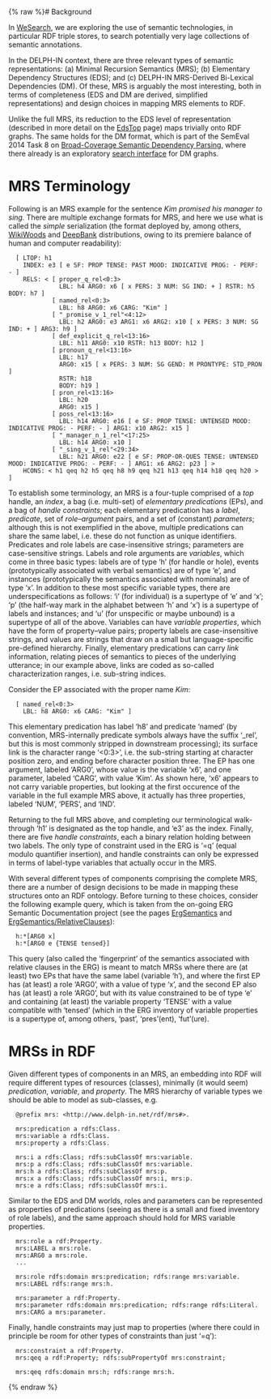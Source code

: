 {% raw %}# Background

In [WeSearch](https://blog.inductorsoftware.com/docsproto/garage/WeSearch), we are exploring the use of semantic
technologies, in particular RDF triple stores, to search potentially
very lage collections of semantic annotations.

In the DELPH-IN context, there are three relevant types of semantic
representations: (a) Minimal Recursion Semantics (MRS); (b) Elementary
Dependency Structures (EDS); and (c) DELPH-IN MRS-Derived Bi-Lexical
Dependencies (DM). Of these, MRS is arguably the most interesting, both
in terms of completeness (EDS and DM are derived, simplified
representations) and design choices in mapping MRS elements to RDF.

Unlike the full MRS, its reduction to the EDS level of representation
(described in more detail on the [EdsTop](https://blog.inductorsoftware.com/docsproto/tools/EdsTop) page) maps trivially
onto RDF graphs. The same holds for the DM format, which is part of the
SemEval 2014 Task 8 on [Broad-Coverage Semantic Dependency
Parsing](http://alt.qcri.org/semeval2014/task8/), where there already is
an exploratory [search interface](http://wesearch.delph-in.net/sdp/) for
DM graphs.

# MRS Terminology

Following is an MRS example for the sentence *Kim promised his manager
to sing.* There are multiple exchange formats for MRS, and here we use
what is called the *simple* serialization (the format deployed by, among
others, [WikiWoods](https://blog.inductorsoftware.com/docsproto/garage/WikiWoods) and [DeepBank](https://blog.inductorsoftware.com/docsproto/garage/DeepBank) distributions,
owing to its premiere balance of human and computer readability):

      [ LTOP: h1
        INDEX: e3 [ e SF: PROP TENSE: PAST MOOD: INDICATIVE PROG: - PERF: - ]
        RELS: < [ proper_q_rel<0:3>
                  LBL: h4 ARG0: x6 [ x PERS: 3 NUM: SG IND: + ] RSTR: h5 BODY: h7 ]
                [ named_rel<0:3>
                  LBL: h8 ARG0: x6 CARG: "Kim" ]
                [ "_promise_v_1_rel"<4:12>
                  LBL: h2 ARG0: e3 ARG1: x6 ARG2: x10 [ x PERS: 3 NUM: SG IND: + ] ARG3: h9 ]
                [ def_explicit_q_rel<13:16>
                  LBL: h11 ARG0: x10 RSTR: h13 BODY: h12 ]
                [ pronoun_q_rel<13:16>
                  LBL: h17
                  ARG0: x15 [ x PERS: 3 NUM: SG GEND: M PRONTYPE: STD_PRON ]
                  RSTR: h18
                  BODY: h19 ]
                [ pron_rel<13:16>
                  LBL: h20
                  ARG0: x15 ]
                [ poss_rel<13:16>
                  LBL: h14 ARG0: e16 [ e SF: PROP TENSE: UNTENSED MOOD: INDICATIVE PROG: - PERF: - ] ARG1: x10 ARG2: x15 ]
                [ "_manager_n_1_rel"<17:25>
                  LBL: h14 ARG0: x10 ]
                [ "_sing_v_1_rel"<29:34>
                  LBL: h21 ARG0: e22 [ e SF: PROP-OR-QUES TENSE: UNTENSED MOOD: INDICATIVE PROG: - PERF: - ] ARG1: x6 ARG2: p23 ] >
        HCONS: < h1 qeq h2 h5 qeq h8 h9 qeq h21 h13 qeq h14 h18 qeq h20 > ]

To establish some terminology, an MRS is a four-tuple comprised of a
*top* handle, an *index*, a bag (i.e. multi-set) of *elementary
predications* (EPs), and a bag of *handle constraints*; each elementary
predication has a *label*, *predicate*, set of *role–argument* pairs,
and a set of (constant) *parameters*; although this is not exemplified
in the above, multiple predications can share the same label, i.e. these
do not function as unique identifiers. Predicates and role labels are
case-insensitive strings; parameters are case-sensitive strings. Labels
and role arguments are *variables*, which come in three basic types:
labels are of type ‘h’ (for handle or hole), events (prototypically
associated with verbal semantics) are of type ‘e’, and instances
(prototypically the semantics associated with nominals) are of type ‘x’.
In addition to these most specific variable types, there are
underspecifications as follows: ‘i’ (for individual) is a supertype of
‘e’ and ‘x’; ‘p’ (the half-way mark in the alphabet between ‘h’ and ‘x’)
is a supertype of labels and instances; and ‘u’ (for unspecific or maybe
unbound) is a supertype of all of the above. Variables can have
*variable properties*, which have the form of property–value pairs;
property labels are case-insensitive strings, and values are strings
that draw on a small but language-specific pre-defined hierarchy.
Finally, elementary predications can carry *link* information, relating
pieces of semantics to pieces of the underlying utterance; in our
example above, links are coded as so-called characterization ranges,
i.e. sub-string indices.

Consider the EP associated with the proper name *Kim*:

      [ named_rel<0:3>
        LBL: h8 ARG0: x6 CARG: "Kim" ]

This elementary predication has label ‘h8’ and predicate ‘named’ (by
convention, MRS-internally predicate symbols always have the suffix
‘\_rel’, but this is most commonly stripped in downstream processing);
its surface link is the character range ‘&lt;0:3&gt;’, i.e. the
sub-string starting at character position zero, and ending before
character position three. The EP has one argument, labeled ‘ARG0’, whose
value is the variable ‘x6’, and one parameter, labeled ‘CARG’, with
value ‘Kim’. As shown here, ‘x6’ appears to not carry variable
properties, but looking at the first occurence of the variable in the
full example MRS above, it actually has three properties, labeled ‘NUM’,
‘PERS’, and ‘IND’.

Returning to the full MRS above, and completing our terminological
walk-through ‘h1’ is designated as the top handle, and ‘e3’ as the
index. Finally, there are five *handle constraints*, each a binary
relation holding between two labels. The only type of constraint used in
the ERG is ‘=q’ (equal modulo quantifier insertion), and handle
constraints can only be expressed in terms of label-type variables that
actually occur in the MRS.

With several different types of components comprising the complete MRS,
there are a number of design decisions to be made in mapping these
structures onto an RDF ontology. Before turning to these choices,
consider the following example query, which is taken from the on-going
ERG Semantic Documentation project (see the pages
[ErgSemantics](https://blog.inductorsoftware.com/docsproto/erg/ErgSemantics) and
[ErgSemantics/RelativeClauses](https://blog.inductorsoftware.com/docsproto/missing/ErgSemantics_RelativeClauses)):

      h:*[ARG0 x]
      h:*[ARG0 e {TENSE tensed}]

This query (also called the ‘fingerprint’ of the semantics associated
with relative clauses in the ERG) is meant to match MRSs where there are
(at least) two EPs that have the same label (variable ‘h’), and where
the first EP has (at least) a role ‘ARG0’, with a value of type ‘x’, and
the second EP also has (at least) a role ‘ARG0’, but with its value
constrained to be of type ‘e’ and containing (at least) the variable
property ‘TENSE’ with a value compatible with ‘tensed’ (which in the ERG
inventory of variable properties is a supertype of, among others,
‘past’, ‘pres’(ent), ‘fut’(ure).

# MRSs in RDF

Given different types of components in an MRS, an embedding into RDF
will require different types of resources (classes), minimally (it would
seem) *predication*, *variable*, and *property*. The MRS hierarchy of
variable types we should be able to model as sub-classes, e.g.

      @prefix mrs: <http://www.delph-in.net/rdf/mrs#>.
    
      mrs:predication a rdfs:Class.
      mrs:variable a rdfs:Class.
      mrs:property a rdfs:Class.
    
      mrs:i a rdfs:Class; rdfs:subClassOf mrs:variable.
      mrs:p a rdfs:Class; rdfs:subClassOf mrs:variable.
      mrs:h a rdfs:Class; rdfs:subClassOf mrs:p.
      mrs:x a rdfs:Class; rdfs:subClassOf mrs:i, mrs:p.
      mrs:e a rdfs:Class; rdfs:subClassOf mrs:i.

Similar to the EDS and DM worlds, roles and parameters can be
represented as properties of predications (seeing as there is a small
and fixed inventory of role labels), and the same approach should hold
for MRS variable properties.

      mrs:role a rdf:Property.
      mrs:LABEL a mrs:role.
      mrs:ARG0 a mrs:role.
      ...
    
      mrs:role rdfs:domain mrs:predication; rdfs:range mrs:variable.
      mrs:LABEL rdfs:range mrs:h.
    
      mrs:parameter a rdf:Property.
      mrs:parameter rdfs:domain mrs:predication; rdfs:range rdfs:Literal.
      mrs:CARG a mrs:parameter.

Finally, handle constraints may just map to properties (where there
could in principle be room for other types of constraints than just
‘=q’):

      mrs:constraint a rdf:Property.
      mrs:qeq a rdf:Property; rdfs:subPropertyOf mrs:constraint;
    
      mrs:qeq rdfs:domain mrs:h; rdfs:range mrs:h.
<update date omitted for speed>{% endraw %}